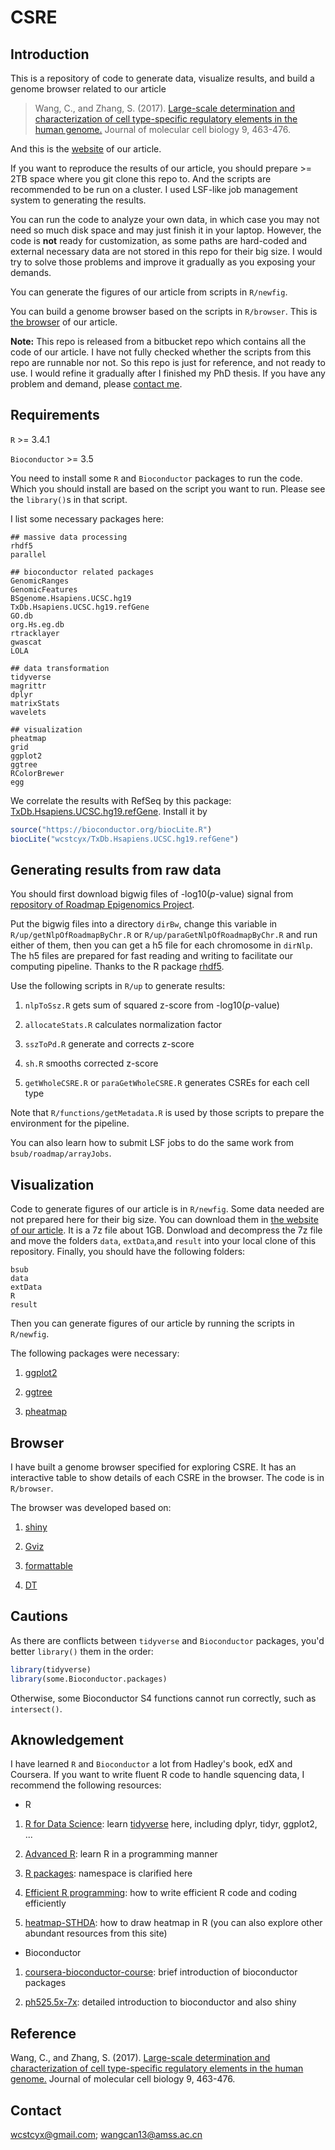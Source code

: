 CSRE
================

Introduction
------------

This is a repository of code to generate data, visualize results, and build a genome browser related to our article

> Wang, C., and Zhang, S. (2017). [Large-scale determination and characterization of cell type-specific regulatory elements in the human genome.](https://academic.oup.com/jmcb/article/9/6/463/4769428) Journal of molecular cell biology 9, 463-476.

And this is the [website](http://zhanglabtools.org:2017/) of our article.

If you want to reproduce the results of our article, you should prepare &gt;= 2TB space where you git clone this repo to. And the scripts are recommended to be run on a cluster. I used LSF-like job management system to generating the results.

You can run the code to analyze your own data, in which case you may not need so much disk space and may just finish it in your laptop. However, the code is **not** ready for customization, as some paths are hard-coded and external necessary data are not stored in this repo for their big size. I would try to solve those problems and improve it gradually as you exposing your demands.

You can generate the figures of our article from scripts in `R/newfig`.

You can build a genome browser based on the scripts in `R/browser`. This is [the browser](http://zhanglabtools.org:2017/) of our article.

**Note:** This repo is released from a bitbucket repo which contains all the code of our article. I have not fully checked whether the scripts from this repo are runnable nor not. So this repo is just for reference, and not ready to use. I would refine it gradually after I finished my PhD thesis. If you have any problem and demand, please [contact me](#contact).

Requirements
------------

`R` &gt;= 3.4.1

`Bioconductor` &gt;= 3.5

You need to install some `R` and `Bioconductor` packages to run the code. Which you should install are based on the script you want to run. Please see the `library()`s in that script.

I list some necessary packages here:

    ## massive data processing
    rhdf5
    parallel

    ## bioconductor related packages
    GenomicRanges
    GenomicFeatures
    BSgenome.Hsapiens.UCSC.hg19
    TxDb.Hsapiens.UCSC.hg19.refGene
    GO.db
    org.Hs.eg.db
    rtracklayer
    gwascat
    LOLA

    ## data transformation
    tidyverse
    magrittr
    dplyr
    matrixStats
    wavelets

    ## visualization
    pheatmap
    grid
    ggplot2
    ggtree
    RColorBrewer
    egg

We correlate the results with RefSeq by this package: [TxDb.Hsapiens.UCSC.hg19.refGene](https://github.com/wcstcyx/TxDb.Hsapiens.UCSC.hg19.refGene). Install it by

``` r
source("https://bioconductor.org/biocLite.R")
biocLite("wcstcyx/TxDb.Hsapiens.UCSC.hg19.refGene")
```

Generating results from raw data
--------------------------------

You should first download bigwig files of -log10(*p*-value) signal from [repository of Roadmap Epigenomics Project](http://egg2.wustl.edu/roadmap/data/byFileType/signal/consolidated/macs2signal/pval/).

Put the bigwig files into a directory `dirBw`, change this variable in `R/up/getNlpOfRoadmapByChr.R` or `R/up/paraGetNlpOfRoadmapByChr.R` and run either of them, then you can get a h5 file for each chromosome in `dirNlp`. The h5 files are prepared for fast reading and writing to facilitate our computing pipeline. Thanks to the R package [rhdf5](http://www.bioconductor.org/packages/release/bioc/html/rhdf5.html).

Use the following scripts in `R/up` to generate results:

1.  `nlpToSsz.R` gets sum of squared z-score from -log10(*p*-value)

2.  `allocateStats.R` calculates normalization factor

3.  `sszToPd.R` generate and corrects z-score

4.  `sh.R` smooths corrected z-score

5.  `getWholeCSRE.R` or `paraGetWholeCSRE.R` generates CSREs for each cell type

Note that `R/functions/getMetadata.R` is used by those scripts to prepare the environment for the pipeline.

You can also learn how to submit LSF jobs to do the same work from `bsub/roadmap/arrayJobs`.

Visualization
-------------

Code to generate figures of our article is in `R/newfig`. Some data needed are not prepared here for their big size. You can download them in [the website of our article](http://zhanglabtools.org:2017/). It is a 7z file about 1GB. Donwload and decompress the 7z file and move the folders `data`, `extData`,and `result` into your local clone of this repository. Finally, you should have the following folders:

    bsub
    data
    extData
    R
    result

Then you can generate figures of our article by running the scripts in `R/newfig`.

The following packages were necessary:

1.  [ggplot2](http://ggplot2.org/)

2.  [ggtree](https://guangchuangyu.github.io/software/ggtree/)

3.  [pheatmap](https://cran.r-project.org/web/packages/pheatmap/index.html)

Browser
-------

I have built a genome browser specified for exploring CSRE. It has an interactive table to show details of each CSRE in the browser. The code is in `R/browser`.

The browser was developed based on:

1.  [shiny](http://shiny.rstudio.com/)

2.  [Gviz](http://www.bioconductor.org/packages/release/bioc/html/Gviz.html)

3.  [formattable](https://renkun-ken.github.io/formattable/)

4.  [DT](https://rstudio.github.io/DT/)

Cautions
--------

As there are conflicts between `tidyverse` and `Bioconductor` packages, you'd better `library()` them in the order:

``` r
library(tidyverse)
library(some.Bioconductor.packages)
```

Otherwise, some Bioconductor S4 functions cannot run correctly, such as `intersect()`.

Aknowledgement
--------------

I have learned `R` and `Bioconductor` a lot from Hadley's book, edX and Coursera. If you want to write fluent R code to handle squencing data, I recommend the following resources:

-   R

1.  [R for Data Science](http://r4ds.had.co.nz/): learn [tidyverse](https://www.tidyverse.org/) here, including dplyr, tidyr, ggplot2, ...

2.  [Advanced R](http://adv-r.had.co.nz/): learn R in a programming manner

3.  [R packages](http://r-pkgs.had.co.nz/): namespace is clarified here

4.  [Efficient R programming](https://csgillespie.github.io/efficientR/): how to write efficient R code and coding efficiently

5.  [heatmap-STHDA](http://www.sthda.com/english/articles/28-hierarchical-clustering-essentials/93-heatmap-static-and-interactive-absolute-guide/#at_pco=smlwn-1.0&at_si=598b14b407801bb9&at_ab=per-2&at_pos=0&at_tot=1): how to draw heatmap in R (you can also explore other abundant resources from this site)

-   Bioconductor

1.  [coursera-bioconductor-course](https://www.coursera.org/learn/bioconductor): brief introduction of bioconductor packages

2.  [ph525.5x-7x](https://www.edx.org/course/introduction-bioconductor-annotation-harvardx-ph525-5x-2): detailed introduction to bioconductor and also shiny

Reference
---------

Wang, C., and Zhang, S. (2017). [Large-scale determination and characterization of cell type-specific regulatory elements in the human genome.](https://academic.oup.com/jmcb/article/9/6/463/4769428) Journal of molecular cell biology 9, 463-476.

<span id="contact">Contact</span>
---------------------------------

<wcstcyx@gmail.com>; <wangcan13@amss.ac.cn>
